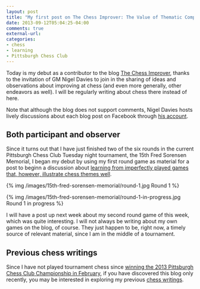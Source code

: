 ```yaml
---
layout: post
title: "My first post on The Chess Improver: The Value of Thematic Complete Games Against a Weaker Opponent"
date: 2013-09-12T05:04:25-04:00
comments: true
external-url: 
categories:
- chess
- learning
- Pittsburgh Chess Club
---
```

Today is my debut as a contributor to the blog [The Chess Improver](http://chessimprover.com/), thanks to the invitation of GM Nigel Davies to join in the sharing of ideas and observations about improving at chess (and even more generally, other endeavors as well). I will be regularly writing about chess there instead of here.

Note that although the blog does not support comments, Nigel Davies hosts lively discussions about each blog post on Facebook through [his account](http://www.facebook.com/nigel.davies1).

## Both participant and observer

Since it turns out that I have just finished two of the six rounds in the current Pittsburgh Chess Club Tuesday night tournament, the 15th Fred Sorensen Memorial, I began my debut by using my first round game as material for a post to beginn a discussion about [learning from imperfectly played games that, however, illustrate chess themes well](http://chessimprover.com/the-value-of-thematic-complete-games-against-a-weaker-opponent/).

{% img /images/15th-fred-sorensen-memorial/round-1.jpg Round 1 %}

{% img /images/15th-fred-sorensen-memorial/round-1-in-progress.jpg Round 1 in progress %}

I will have a post up next week about my second round game of this week, which was quite interesting. I will not always be writing about my own games on the blog, of course. They just happen to be, right now, a timely source of relevant material, since I am in the middle of a tournament.

## Previous chess writings

Since I have not played tournament chess since [winning the 2013 Pittsburgh Chess Club Championship in February](/blog/2013/02/20/pittsburgh-chess-club-championship-2013-round-6-winning-as-black-like-a-madman/), if you have discovered this blog only recently, you may be interested in exploring my previous [chess writings](/blog/categories/chess/).
